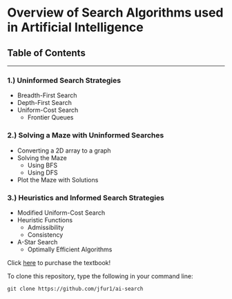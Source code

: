 # Overview of Search Algorithms used in Artificial Intelligence

## Table of Contents
---
### 1.) Uninformed Search Strategies
* Breadth-First Search
* Depth-First Search
* Uniform-Cost Search
  - Frontier Queues

### 2.) Solving a Maze with Uninformed Searches
* Converting a 2D array to a graph
* Solving the Maze
  - Using BFS
  - Using DFS
* Plot the Maze with Solutions

### 3.) Heuristics and Informed Search Strategies
* Modified Uniform-Cost Search
* Heuristic Functions
  - Admissibility
  - Consistency
* A-Star Search
  - Optimally Efficient Algorithms

Click [here](https://www.amazon.com/Artificial-Intelligence-Modern-Approach-3rd/dp/0136042597) to purchase the textbook!

To clone this repository, type the following in your command line:
```
git clone https://github.com/jfur1/ai-search
```
